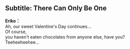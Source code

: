 # 

  
## Subtitle: There Can Only Be One
  
**Eriko：**  
Ah, our sweet Valentine's Day continues...  
Of course,  
 you haven't eaten chocolates from anyone else, have you?  
Teeheeheehee...  
